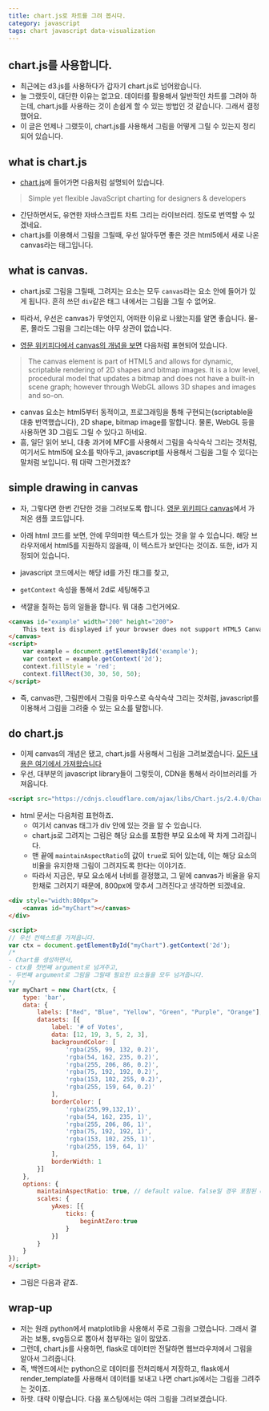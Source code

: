 ```yaml
---
title: chart.js로 차트를 그려 봅시다. 
category: javascript
tags: chart javascript data-visualization 
---
```


## chart.js를 사용합니다. 

- 최근에는 d3.js를 사용하다가 갑자기 chart.js로 넘어왔습니다. 
- 늘 그랬듯이, 대단한 이유는 없고요. 데이터를 활용해서 일반적인 차트를 그려야 하는데, chart.js를 사용하는 것이 손쉽게 할 수 있는 방법인 것 같습니다. 그래서 결정했어요. 
- 이 글은 언제나 그랬듯이, chart.js를 사용해서 그림을 어떻게 그릴 수 있는지 정리되어 있습니다. 

## what is chart.js 

- [chart.js](https://www.chartjs.org/)에 들어가면 다음처럼 설명되어 있습니다. 

> Simple yet flexible JavaScript charting for designers & developers

- 간단하면서도, 유연한 자바스크립트 차트 그리는 라이브러리. 정도로 번역할 수 있겠네요. 
- chart.js를 이용해서 그림을 그릴때, 우선 알아두면 좋은 것은 html5에서 새로 나온 canvas라는 태그입니다. 

## what is canvas. 

- chart.js로 그림을 그릴때, 그려지는 요소는 모두 `canvas`라는 요소 안에 들어가 있게 됩니다. 흔히 쓰던 `div`같은 태그 내에서는 그림을 그릴 수 없어요. 
- 따라서, 우선은 canvas가 무엇인지, 어떠한 이유로 나왔는지를 알면 좋습니다. 물-론, 몰라도 그림을 그리는데는 아무 상관이 없습니다. 

- [영문 위키피다에서 canvas의 개념을 보면](https://en.wikipedia.org/wiki/Canvas_element) 다음처럼 표현되어 있습니다. 

> The canvas element is part of HTML5 and allows for dynamic, scriptable rendering of 2D shapes and bitmap images. It is a low level, procedural model that updates a bitmap and does not have a built-in scene graph; however through WebGL allows 3D shapes and images and so-on.

- canvas 요소는 html5부터 동적이고, 프로그래밍을 통해 구현되는(scriptable을 대충 번역했습니다), 2D shape, bitmap image를 말합니다. 물론, WebGL 등을 사용하면 3D 그림도 그릴 수 있다고 하네요. 
- 흠, 일단 읽어 보니, 대충 과거에 MFC를 사용해서 그림을 슥삭슥삭 그리는 것처럼, 여기서도 html5에 요소를 박아두고, javascript를 사용해서 그림을 그릴 수 있다는 말처럼 보입니다. 뭐 대략 그런거겠죠? 

## simple drawing in canvas

- 자, 그렇다면 한번 간단한 것을 그려보도록 합니다. [영문 위키피다 canvas](https://en.wikipedia.org/wiki/Canvas_element)에서 가져온 샘플 코드입니다. 

- 아래 html 코드를 보면, 안에 무의미한 텍스트가 있는 것을 알 수 있습니다. 해당 브라우저에서 html5를 지원하지 않을때, 이 텍스트가 보인다는 것이죠. 또한, id가 지정되어 있습니다. 
- javascript 코드에서는 해당 id를 가진 태그를 찾고, 
- `getContext` 속성을 통해서 2d로 세팅해주고 
- 색깔을 칠하는 등의 일들을 합니다. 뭐 대충 그런거에요. 

```html
<canvas id="example" width="200" height="200">
    This text is displayed if your browser does not support HTML5 Canvas.
</canvas>
<script>
    var example = document.getElementById('example');
    var context = example.getContext('2d');
    context.fillStyle = 'red';
    context.fillRect(30, 30, 50, 50);
</script>
```

- 즉, canvas란, 그림판에서 그림을 마우스로 슥삭슥삭 그리는 것처럼, javascript를 이용해서 그림을 그려줄 수 있는 요소를 말합니다. 

## do chart.js 

- 이제 canvas의 개념은 됐고, chart.js를 사용해서 그림을 그려보겠습니다. [모든 내용은 여기에서 가져왔습니다](https://www.chartjs.org/docs/latest/getting-started/)
- 우선, 대부분의 javascript library들이 그렇듯이, CDN을 통해서 라이브러리를 가져옵니다. 

```html
<script src="https://cdnjs.cloudflare.com/ajax/libs/Chart.js/2.4.0/Chart.min.js"></script>
```

- html 문서는 다음처럼 표현하죠. 
    - 여기서 canvas 태그가 div 안에 있는 것을 알 수 있습니다. 
    - chart.js로 그려지는 그림은 해당 요소를 포함한 부모 요소에 꽉 차게 그려집니다. 
    - 맨 끝에 `maintainAspectRatio`의 값이 `true`로 되어 있는데, 이는 해당 요소의 비율을 유지한채 그림이 그려지도록 한다는 이야기죠.
    - 따라서 지금은, 부모 요소에서 너비를 결정했고, 그 밑에 canvas가 비율을 유지한채로 그려지기 때문에, 800px에 맞추서 그려진다고 생각하면 되겠네요. 

```html
<div style="width:800px">
    <canvas id="myChart"></canvas>
</div>

<script>
// 우선 컨텍스트를 가져옵니다. 
var ctx = document.getElementById("myChart").getContext('2d');
/*
- Chart를 생성하면서, 
- ctx를 첫번째 argument로 넘겨주고, 
- 두번째 argument로 그림을 그릴때 필요한 요소들을 모두 넘겨줍니다. 
*/
var myChart = new Chart(ctx, {
    type: 'bar',
    data: {
        labels: ["Red", "Blue", "Yellow", "Green", "Purple", "Orange"],
        datasets: [{
            label: '# of Votes',
            data: [12, 19, 3, 5, 2, 3],
            backgroundColor: [
                'rgba(255, 99, 132, 0.2)',
                'rgba(54, 162, 235, 0.2)',
                'rgba(255, 206, 86, 0.2)',
                'rgba(75, 192, 192, 0.2)',
                'rgba(153, 102, 255, 0.2)',
                'rgba(255, 159, 64, 0.2)'
            ],
            borderColor: [
                'rgba(255,99,132,1)',
                'rgba(54, 162, 235, 1)',
                'rgba(255, 206, 86, 1)',
                'rgba(75, 192, 192, 1)',
                'rgba(153, 102, 255, 1)',
                'rgba(255, 159, 64, 1)'
            ],
            borderWidth: 1
        }]
    },
    options: {
        maintainAspectRatio: true, // default value. false일 경우 포함된 div의 크기에 맞춰서 그려짐.
        scales: {
            yAxes: [{
                ticks: {
                    beginAtZero:true
                }
            }]
        }
    }
});
</script>
```

- 그림은 다음과 같죠. 

<script src="https://cdnjs.cloudflare.com/ajax/libs/Chart.js/2.4.0/Chart.min.js"></script>
<div style="width:800px">
    <canvas id="myChart"></canvas>
</div>

<script>
// 우선 컨텍스트를 가져옵니다. 
var ctx = document.getElementById("myChart").getContext('2d');
/*
- Chart를 생성하면서, 
- ctx를 첫번째 argument로 넘겨주고, 
- 두번째 argument로 그림을 그릴때 필요한 요소들을 모두 넘겨줍니다. 
*/
var myChart = new Chart(ctx, {
    type: 'bar',
    data: {
        labels: ["Red", "Blue", "Yellow", "Green", "Purple", "Orange"],
        datasets: [{
            label: '# of Votes',
            data: [12, 19, 3, 5, 2, 3],
            backgroundColor: [
                'rgba(255, 99, 132, 0.2)',
                'rgba(54, 162, 235, 0.2)',
                'rgba(255, 206, 86, 0.2)',
                'rgba(75, 192, 192, 0.2)',
                'rgba(153, 102, 255, 0.2)',
                'rgba(255, 159, 64, 0.2)'
            ],
            borderColor: [
                'rgba(255,99,132,1)',
                'rgba(54, 162, 235, 1)',
                'rgba(255, 206, 86, 1)',
                'rgba(75, 192, 192, 1)',
                'rgba(153, 102, 255, 1)',
                'rgba(255, 159, 64, 1)'
            ],
            borderWidth: 1
        }]
    },
    options: {
        maintainAspectRatio: true, // default value. false일 경우 포함된 div의 크기에 맞춰서 그려짐.
        scales: {
            yAxes: [{
                ticks: {
                    beginAtZero:true
                }
            }]
        }
    }
});
</script>


## wrap-up

- 저는 원래 python에서 matplotlib을 사용해서 주로 그림을 그렸습니다. 그래서 결과는 보통, svg등으로 뽑아서 첨부하는 일이 많았죠. 
- 그런데, chart.js를 사용하면, flask로 데이터만 전달하면 웹브라우저에서 그림을 알아서 그려줍니다. 
- 즉, 백엔드에서는 python으로 데이터를 전처리해서 저장하고, flask에서 render_template를 사용해서 데이터를 보내고 나면 chart.js에서는 그림을 그려주는 것이죠. 
- 하핫. 대략 이렇습니다. 다음 포스팅에서는 여러 그림을 그려보겠습니다.

